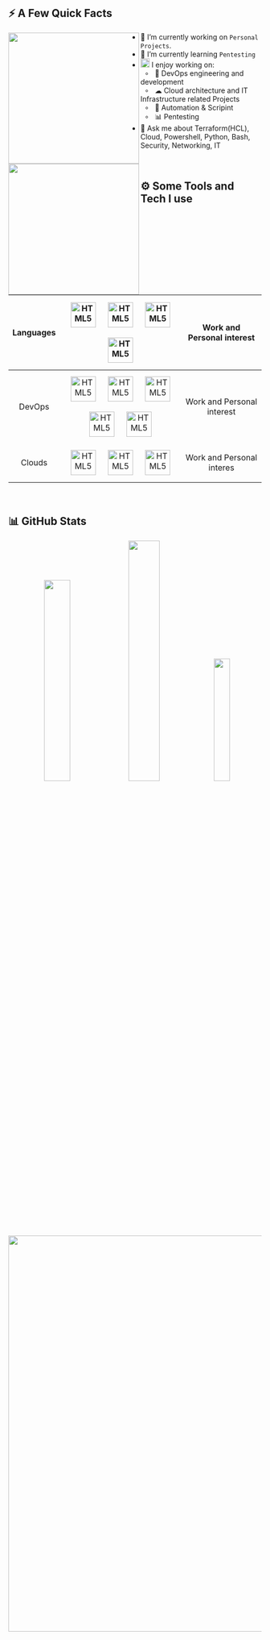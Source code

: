 ## ⚡️ A Few Quick Facts

<div>
<img align="left" height="260vh" src="https://media2.giphy.com/media/v1.Y2lkPTc5MGI3NjExZjIyNHZjenFhOXk1MXo5cm9oY3VvMDN5OXlseThoanlyY3BpeGozNiZlcD12MV9pbnRlcm5hbF9naWZfYnlfaWQmY3Q9Zw/UFGj6EYw5JhMQ/giphy.gif">
<img align="left" height="260vh" src="https://upload.wikimedia.org/wikipedia/commons/3/3d/1_120_transparent.png">
</div>

- 🔭 I’m currently working on `Personal Projects`.
- 🌱 I’m currently learning `Pentesting` 
- <img src="https://media.giphy.com/media/WUlplcMpOCEmTGBtBW/giphy.gif" width="18">  I enjoy working on:<br>
&nbsp; ∘ &nbsp; 🥷 DevOps engineering and development<br>
&nbsp; ∘ &nbsp; ☁ Cloud architecture and IT Infrastructure related Projects<br>
&nbsp; ∘ &nbsp; 🤖 Automation & Scripint<br>
&nbsp; ∘ &nbsp; 📊 Pentesting<br>
- 💬 Ask me about Terraform(HCL), Cloud, Powershell, Python, Bash, Security, Networking, IT
  
<br>

## ⚙️ Some Tools and Tech I use

| Languages | <img style="margin: 10px" src="https://www.svgrepo.com/show/373999/powershell2.svg" alt="HTML5" height="50" /> <img style="margin: 10px" src="https://www.svgrepo.com/show/452091/python.svg" alt="HTML5" height="50" /> <img style="margin: 10px" src="https://www.svgrepo.com/show/508897/bash02.svg" alt="HTML5" height="50" /> <img style="margin: 10px" src="https://www.svgrepo.com/show/448253/terraform.svg" alt="HTML5" height="50" /> | Work and Personal interest
| :---: | :---: | :---: |
| DevOps | <img style="margin: 10px" src="https://www.svgrepo.com/show/376331/kubernetes.svg" alt="HTML5" height="50" /> <img style="margin: 10px" src="https://www.svgrepo.com/show/353929/jenkins.svg" alt="HTML5" height="50" /> <img style="margin: 10px" src="https://www.svgrepo.com/show/448236/linux.svg" alt="HTML5" height="50" /> <img style="margin: 10px" src="https://www.svgrepo.com/show/448221/docker.svg" alt="HTML5" height="50" /> <img style="margin: 10px" src="https://www.svgrepo.com/show/448253/terraform.svg" alt="HTML5" height="50" /> | Work and Personal interest
| Clouds | <img style="margin: 10px" src="https://www.svgrepo.com/show/448223/gcp.svg" alt="HTML5" height="50" /> <img style="margin: 10px" src="https://www.svgrepo.com/show/376356/aws.svg" alt="HTML5" height="50" /> <img style="margin: 10px" src="https://www.svgrepo.com/show/448274/azure.svg" alt="HTML5" height="50" /> | Work and Personal interes

<br>

## 📊 GitHub Stats

<p align="center">
  <img src="https://github-readme-stats.vercel.app/api?username=Levi-Michael&theme=dark&hide_border=false&include_all_commits=false&count_private=true" width="32%">
  <img src="https://github-readme-streak-stats.herokuapp.com/?user=Levi-Michael&theme=dark&hide_border=false" width="35%">
  <img src="https://github-readme-stats.vercel.app/api/top-langs/?username=Levi-Michael&theme=dark&hide_border=false&include_all_commits=false&count_private=true&layout=compact" width="25%">
</p>

<p align="center">
  <img src="https://github-profile-trophy.vercel.app/?username=Levi-Michael&theme=dark&no-frame=false&no-bg=false&margin-w=4&rank=-C" width="786">
</p>
